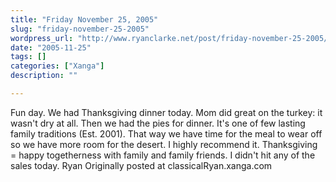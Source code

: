 ```yaml
---
title: "Friday November 25, 2005"
slug: "friday-november-25-2005"
wordpress_url: "http://www.ryanclarke.net/post/friday-november-25-2005/"
date: "2005-11-25"
tags: []
categories: ["Xanga"]
description: ""

---
```


Fun day.
 We had Thanksgiving dinner today. Mom did great on the turkey: it wasn't dry at all. Then we had the pies for dinner. It's one of few lasting family traditions (Est. 2001). That way we have time for the meal to wear off so we have more room for the desert. I highly recommend it.
 Thanksgiving = happy togetherness with family and family friends.
 I didn't hit any of the sales today.
 Ryan
Originally posted at classicalRyan.xanga.com
